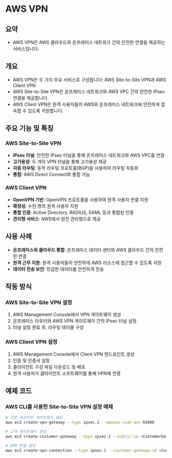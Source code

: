 # AWS VPN

## 요약
- AWS VPN은 AWS 클라우드와 온프레미스 네트워크 간의 안전한 연결을 제공하는 서비스입니다.

## 개요
- AWS VPN은 두 가지 주요 서비스로 구성됩니다: AWS Site-to-Site VPN과 AWS Client VPN
- AWS Site-to-Site VPN은 온프레미스 네트워크와 AWS VPC 간의 안전한 IPsec 연결을 제공합니다.
- AWS Client VPN은 원격 사용자들이 AWS와 온프레미스 네트워크에 안전하게 접속할 수 있도록 지원합니다.

## 주요 기능 및 특징
### AWS Site-to-Site VPN
- **IPsec 터널**: 안전한 IPsec 터널을 통해 온프레미스 네트워크와 AWS VPC를 연결
- **고가용성**: 두 개의 VPN 터널을 통해 고가용성 제공
- **자동 라우팅**: 동적 라우팅 프로토콜(BGP)을 사용하여 라우팅 자동화
- **통합**: AWS Direct Connect와 통합 가능

### AWS Client VPN
- **OpenVPN 기반**: OpenVPN 프로토콜을 사용하여 원격 사용자 연결 지원
- **확장성**: 수천 명의 원격 사용자 지원
- **통합 인증**: Active Directory, RADIUS, SAML 등과 통합된 인증
- **관리형 서비스**: AWS에서 완전 관리형으로 제공

## 사용 사례
- **온프레미스와 클라우드 통합**: 온프레미스 데이터 센터와 AWS 클라우드 간의 안전한 연결
- **원격 근무 지원**: 원격 사용자들이 안전하게 AWS 리소스에 접근할 수 있도록 지원
- **데이터 전송 보안**: 민감한 데이터를 안전하게 전송

## 작동 방식
### AWS Site-to-Site VPN 설정
1. AWS Management Console에서 VPN 게이트웨이 생성
2. 온프레미스 라우터와 AWS VPN 게이트웨이 간의 IPsec 터널 설정
3. 터널 설정 완료 후, 라우팅 테이블 구성

### AWS Client VPN 설정
1. AWS Management Console에서 Client VPN 엔드포인트 생성
2. 인증 및 인증서 설정
3. 클라이언트 구성 파일 다운로드 및 배포
4. 원격 사용자가 클라이언트 소프트웨어를 통해 VPN에 연결

## 예제 코드
### AWS CLI를 사용한 Site-to-Site VPN 설정 예제
```bash
# 가상 프라이빗 게이트웨이 생성
aws ec2 create-vpn-gateway --type ipsec.1 --amazon-side-asn 65000

# 고객 게이트웨이 생성
aws ec2 create-customer-gateway --type ipsec.1 --public-ip <CustomerGatewayIP> --bgp-asn 65001

# VPN 연결 생성
aws ec2 create-vpn-connection --type ipsec.1 --customer-gateway-id <CustomerGatewayId> --vpn-gateway-id <VpnGatewayId>